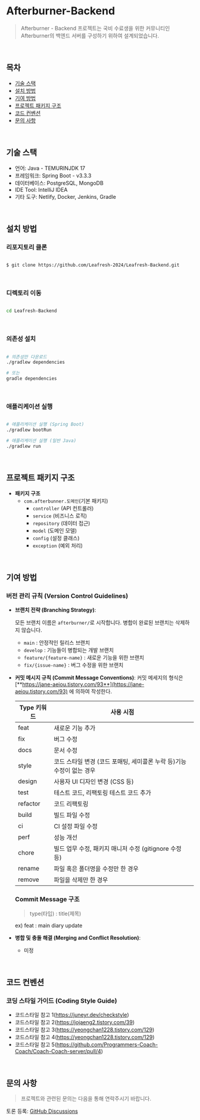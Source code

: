 # Afterburner-Backend

> Afterburner - Backend 프로젝트는 국비 수료생을 위한 커뮤니티인 Afterburner의 백엔드 서버를 구성하기 위하여 설계되었습니다.
> 
<br/>

## **목차**
+ [기술 스택](#기술-스택)
+ [설치 방법](#설치-방법)
+ [기여 방법](#기여-방법)
+ [프로젝트 패키지 구조](#프로젝트-패키지-구조)
+ [코드 컨벤션](#코드-컨벤션)
+ [문의 사항](#문의-사항)

<br/>

## 기술 스택
+ 언어: Java - TEMURINJDK 17
+ 프레임워크: Spring Boot - v3.3.3
+ 데이터베이스: PostgreSQL, MongoDB
+ IDE Tool: IntelliJ IDEA
+ 기타 도구: Netlify, Docker, Jenkins, Gradle

<br/>

## 설치 방법

### **리포지토리 클론**
```bash

$ git clone https://github.com/Leafresh-2024/Leafresh-Backend.git

```

<br/>

### **디렉토리 이동**

```bash

cd Leafresh-Backend

```

<br/>

### **의존성 설치**

```bash

# 의존성만 다운로드
./gradlew dependencies

# 또는
gradle dependencies

```

<br/>

### **애플리케이션 실행**

```bash

# 애플리케이션 실행 (Spring Boot)
./gradlew bootRun

# 애플리케이션 실행 (일반 Java)
./gradlew run

```

<br/>

## 프로젝트 패키지 구조
- **패키지 구조**
    - `com.afterbunner.도메인`(기본 패키지)
        - `controller` (API 컨트롤러)
        - `service` (비즈니스 로직)
        - `repository` (데이터 접근)
        - `model` (도메인 모델)
        - `config` (설정 클래스)
        - `exception` (예외 처리)
<br/>

## 기여 방법
### **버전 관리 규칙 (Version Control Guidelines)**

- **브랜치 전략 (Branching Strategy)**:
    
    모든 브랜치 이름은 `afterburner/`로 시작합니다.
    병합이 완료된 브랜치는 삭제하지 않습니다.

    - `main` : 안정적인 릴리스 브랜치
    - `develop` : 기능들이 병합되는 개발 브랜치
    - `feature/{feature-name}` : 새로운 기능을 위한 브랜치
    - `fix/{issue-name}` : 버그 수정을 위한 브랜치


- **커밋 메시지 규칙 (Commit Message Conventions)**: 커밋 메세지의 형식은 [**https://jane-aeiou.tistory.com/93**](https://jane-aeiou.tistory.com/93) 에 의하여 작성한다.
    
    
    | Type 키워드 | 사용 시점 |
    | --- | --- |
    | feat | 새로운 기능 추가 |
    | fix | 버그 수정 |
    | docs | 문서 수정 |
    | style | 코드 스타일 변경 (코드 포매팅, 세미콜론 누락 등)기능 수정이 없는 경우 |
    | design | 사용자 UI 디자인 변경 (CSS 등) |
    | test | 테스트 코드, 리팩토링 테스트 코드 추가 |
    | refactor | 코드 리팩토링 |
    | build | 빌드 파일 수정 |
    | ci | CI 설정 파일 수정 |
    | perf | 성능 개선 |
    | chore | 빌드 업무 수정, 패키지 매니저 수정 (gitignore 수정 등) |
    | rename | 파일 혹은 폴더명을 수정만 한 경우 |
    | remove | 파일을 삭제만 한 경우 |
    
    ### Commit Message 구조
    
    > type(타입) : title(제목)
    > 
    
    ex) feat : main diary update
    

- **병합 및 충돌 해결 (Merging and Conflict Resolution)**:
    - 미정
<br/>

## 코드 컨벤션

### **코딩 스타일 가이드 (Coding Style Guide)**

- 코드스타일 참고 1(https://juneyr.dev/checkstyle)
- 코드스타일 참고 2(https://jojaeng2.tistory.com/39)
- 코드스타일 참고 3(https://yeongchan1228.tistory.com/129)
- 코드스타일 참고 4(https://yeongchan1228.tistory.com/129)
- 코드스타일 참고 5(https://github.com/Programmers-Coach-Coach/Coach-Coach-server/pull/4)

<br/>

## 문의 사항

> 프로젝트와 관련된 문의는 다음을 통해 연락주시기 바랍니다.

토론 등록: [GitHub Discussions](https://github.com/orgs/Afterburner2024/discussions)

<br/>
